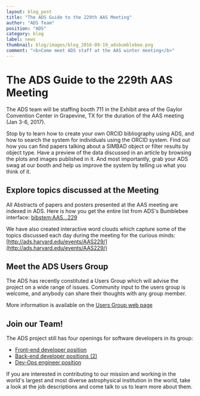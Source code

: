 ```yaml
---
layout: blog_post
title: "The ADS Guide to the 229th AAS Meeting"
author: "ADS Team"
position: "ADS"
category: blog
label: news
thumbnail: blog/images/blog_2016-09-19_adsbumblebee.png
comment: "<b>Come meet ADS staff at the AAS winter meeting</b>"
---
```


# The ADS Guide to the 229th AAS Meeting

The ADS team will be staffing booth 711 in the Exhibit area of the Gaylor Convention Center in Grapevine, TX for the duration of the AAS meeting (Jan 3-6, 2017).  

Stop by to learn how to create your own ORCID bibliography using ADS, and how to search the system for individuals using the ORCID system.  Find out how you can find papers talking about a SIMBAD object or filter results by object type.  Have a preview of the data discussed in an article by browsing the plots and images published in it.  And most importantly, grab your ADS swag at our booth and help us improve the system by telling us what you think of it.

## Explore topics discussed at the Meeting

All Abstracts of papers and posters presented at the AAS meeting are indexed in ADS.
Here is how you get the entire list from ADS's Bumblebee interface:
[bibstem:AAS...229](https://ui.adsabs.harvard.edu/#search/q=bibstem%3AAAS...229&sort=date%20desc%2C%20bibcode%20desc)

We have also created interactive word clouds which capture some of the topics 
discussed each day during the meeting for the curious minds:
[http://ads.harvard.edu/events/AAS229/](http://ads.harvard.edu/events/AAS229/)

## Meet the ADS Users Group

The ADS has recently constituted a Users Group which will advise the project 
on a wide range of issues.  Community input to the users group is welcome, 
and anybody can share their thoughts with any group member.  

More information is available on the 
[Users Group web page](http://adsabs.harvard.edu/adsug.html)

## Join our Team!

The ADS project still has four openings for software developers in its group:

  * [Front-end developer position](../jobs/front-end.html)
  * [Back-end developer positions (2)](../jobs/back-end.html)
  * [Dev-Ops engineer position](../jobs/dev-ops.html)

If you are interested in contributing to our mission and working in the 
world's largest and most diverse astrophysical institution in the world,
take a look at the job descriptions and come talk to us to learn more
about them.











